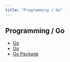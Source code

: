 ```yaml
---
title: "Programming / Go"
---
```


## Programming / Go

- [Go](/pkb/programming/go/go.html)
- [Go](/pkb/programming/go/go_old.html)
- [Go Package](/pkb/programming/go/go_package.html)
